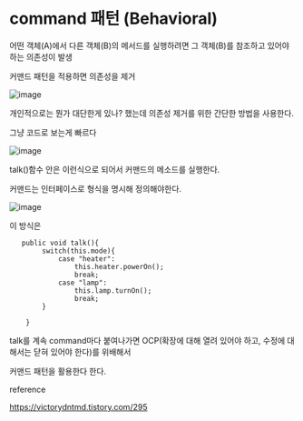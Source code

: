 # command 패턴 (Behavioral)

어떤 객체(A)에서 다른 객체(B)의 메서드를 실행하려면 그 객체(B)를 참조하고 있어야 하는 의존성이 발생

커맨드 패턴을 적용하면 의존성을 제거

![image](https://user-images.githubusercontent.com/40421183/129578685-dd9bd7ae-801c-4204-86b4-faf12a4e38d9.png)

개인적으로는 뭔가 대단한게 있나? 했는데 의존성 제거를 위한 간단한 방법을 사용한다.

그냥 코드로 보는게 빠르다

![image](https://user-images.githubusercontent.com/40421183/129578821-a2e8f392-9707-4a3f-bdc5-51f35ce3eae1.png)


talk()함수 안은 이런식으로 되어서 커맨드의 메소드를 실행한다.

커맨드는 인터페이스로 형식을 명시해 정의해야한다.

![image](https://user-images.githubusercontent.com/40421183/129578879-31a57ba6-6eec-4bb1-8e17-0515d13a84c1.png)

이 방식은


```
   public void talk(){
        switch(this.mode){
            case "heater":
                this.heater.powerOn();
                break;
            case "lamp":
                this.lamp.turnOn();
                break;
        }

    }
```

talk를 계속 command마다 붙여나가면 OCP(확장에 대해 열려 있어야 하고, 수정에 대해서는 닫혀 있어야 한다)를 위배해서 

커맨드 패턴을 활용한다 한다.










reference 

https://victorydntmd.tistory.com/295
